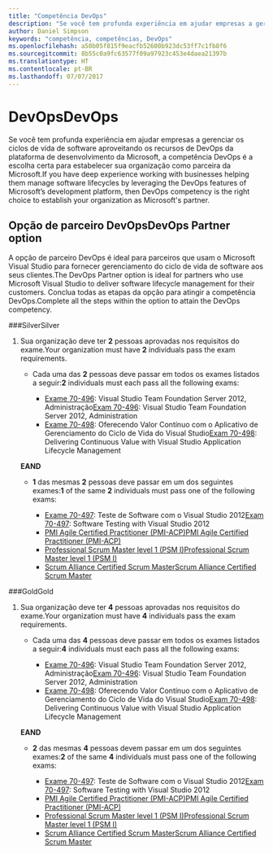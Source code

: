 ```yaml
---
title: "Competência DevOps"
description: "Se você tem profunda experiência em ajudar empresas a gerenciar os ciclos de vida de software aproveitando os recursos de DevOps da plataforma de desenvolvimento da Microsoft, a competência DevOps é a escolha certa para estabelecer sua organização como parceira da Microsoft."
author: Daniel Simpson
keywords: "competência, competências, DevOps"
ms.openlocfilehash: a50b05f815f9eacfb52600b923dc53ff7c1fb8f6
ms.sourcegitcommit: 8b55c0a9fc63577f09a97923c453e4daea21397b
ms.translationtype: HT
ms.contentlocale: pt-BR
ms.lasthandoff: 07/07/2017
---
```

# <a name="devops"></a><span data-ttu-id="c9fbb-104">DevOps</span><span class="sxs-lookup"><span data-stu-id="c9fbb-104">DevOps</span></span>
 <span data-ttu-id="c9fbb-105">Se você tem profunda experiência em ajudar empresas a gerenciar os ciclos de vida de software aproveitando os recursos de DevOps da plataforma de desenvolvimento da Microsoft, a competência DevOps é a escolha certa para estabelecer sua organização como parceira da Microsoft.</span><span class="sxs-lookup"><span data-stu-id="c9fbb-105">If you have deep experience working with businesses helping them manage software lifecycles by leveraging the DevOps features of Microsoft’s development platform, then DevOps competency is the right choice to establish your organization as Microsoft's partner.</span></span>

## <a name="devops-partner-option"></a><span data-ttu-id="c9fbb-106">Opção de parceiro DevOps</span><span class="sxs-lookup"><span data-stu-id="c9fbb-106">DevOps Partner option</span></span>
<span data-ttu-id="c9fbb-107">A opção de parceiro DevOps é ideal para parceiros que usam o Microsoft Visual Studio para fornecer gerenciamento do ciclo de vida de software aos seus clientes.</span><span class="sxs-lookup"><span data-stu-id="c9fbb-107">The DevOps Partner option is ideal for partners who use Microsoft Visual Studio to deliver software lifecycle management for their customers.</span></span> <span data-ttu-id="c9fbb-108">Conclua todas as etapas da opção para atingir a competência DevOps.</span><span class="sxs-lookup"><span data-stu-id="c9fbb-108">Complete all the steps within the option to attain the DevOps competency.</span></span>

###<a name="silver"></a><span data-ttu-id="c9fbb-109">Silver</span><span class="sxs-lookup"><span data-stu-id="c9fbb-109">Silver</span></span>
1. <span data-ttu-id="c9fbb-110">Sua organização deve ter **2** pessoas aprovadas nos requisitos do exame.</span><span class="sxs-lookup"><span data-stu-id="c9fbb-110">Your organization must have **2** individuals pass the exam requirements.</span></span>

    - <span data-ttu-id="c9fbb-111">Cada uma das **2** pessoas deve passar em todos os exames listados a seguir:</span><span class="sxs-lookup"><span data-stu-id="c9fbb-111">**2** individuals must each pass all the following exams:</span></span>

        - <span data-ttu-id="c9fbb-112">[Exame 70-496](https://www.microsoft.com/en-us/learning/exam-70-496.aspx): Visual Studio Team Foundation Server 2012, Administração</span><span class="sxs-lookup"><span data-stu-id="c9fbb-112">[Exam 70-496](https://www.microsoft.com/en-us/learning/exam-70-496.aspx): Visual Studio Team Foundation Server 2012, Administration</span></span>
        - <span data-ttu-id="c9fbb-113">[Exame 70-498](https://www.microsoft.com/en-us/learning/exam-70-498.aspx): Oferecendo Valor Contínuo com o Aplicativo de Gerenciamento do Ciclo de Vida do Visual Studio</span><span class="sxs-lookup"><span data-stu-id="c9fbb-113">[Exam 70-498](https://www.microsoft.com/en-us/learning/exam-70-498.aspx): Delivering Continuous Value with Visual Studio Application Lifecycle Management</span></span>

    **<span data-ttu-id="c9fbb-114">E</span><span class="sxs-lookup"><span data-stu-id="c9fbb-114">AND</span></span>**

    - <span data-ttu-id="c9fbb-115">**1** das mesmas **2** pessoas deve passar em um dos seguintes exames:</span><span class="sxs-lookup"><span data-stu-id="c9fbb-115">**1** of the same **2** individuals must pass one of the following exams:</span></span>

        * <span data-ttu-id="c9fbb-116">[Exame 70-497](https://www.microsoft.com/en-us/learning/exam-70-497.aspx): Teste de Software com o Visual Studio 2012</span><span class="sxs-lookup"><span data-stu-id="c9fbb-116">[Exam 70-497](https://www.microsoft.com/en-us/learning/exam-70-497.aspx): Software Testing with Visual Studio 2012</span></span>
        * [<span data-ttu-id="c9fbb-117">PMI Agile Certified Practitioner (PMI-ACP)</span><span class="sxs-lookup"><span data-stu-id="c9fbb-117">PMI Agile Certified Practitioner (PMI-ACP)</span></span>](http://www.pmi.org/certifications/types/agile-acp)
        * [<span data-ttu-id="c9fbb-118">Professional Scrum Master level 1 (PSM I)</span><span class="sxs-lookup"><span data-stu-id="c9fbb-118">Professional Scrum Master level 1 (PSM I)</span></span>](https://www.scrum.org/professional-scrum-certifications/professional-scrum-master-i-assessment)
        * [<span data-ttu-id="c9fbb-119">Scrum Alliance Certified Scrum Master</span><span class="sxs-lookup"><span data-stu-id="c9fbb-119">Scrum Alliance Certified Scrum Master</span></span>](https://www.scrumalliance.org/certifications/practitioners/certified-scrummaster-csm)
    
###<a name="gold"></a><span data-ttu-id="c9fbb-120">Gold</span><span class="sxs-lookup"><span data-stu-id="c9fbb-120">Gold</span></span>
1. <span data-ttu-id="c9fbb-121">Sua organização deve ter **4** pessoas aprovadas nos requisitos do exame.</span><span class="sxs-lookup"><span data-stu-id="c9fbb-121">Your organization must have **4** individuals pass the exam requirements.</span></span>

    - <span data-ttu-id="c9fbb-122">Cada uma das **4** pessoas deve passar em todos os exames listados a seguir:</span><span class="sxs-lookup"><span data-stu-id="c9fbb-122">**4** individuals must each pass all the following exams:</span></span>

        - <span data-ttu-id="c9fbb-123">[Exame 70-496](https://www.microsoft.com/en-us/learning/exam-70-496.aspx): Visual Studio Team Foundation Server 2012, Administração</span><span class="sxs-lookup"><span data-stu-id="c9fbb-123">[Exam 70-496](https://www.microsoft.com/en-us/learning/exam-70-496.aspx): Visual Studio Team Foundation Server 2012, Administration</span></span>
        - <span data-ttu-id="c9fbb-124">[Exame 70-498](https://www.microsoft.com/en-us/learning/exam-70-498.aspx): Oferecendo Valor Contínuo com o Aplicativo de Gerenciamento do Ciclo de Vida do Visual Studio</span><span class="sxs-lookup"><span data-stu-id="c9fbb-124">[Exam 70-498](https://www.microsoft.com/en-us/learning/exam-70-498.aspx): Delivering Continuous Value with Visual Studio Application Lifecycle Management</span></span>

    **<span data-ttu-id="c9fbb-125">E</span><span class="sxs-lookup"><span data-stu-id="c9fbb-125">AND</span></span>**

    - <span data-ttu-id="c9fbb-126">**2** das mesmas **4** pessoas devem passar em um dos seguintes exames:</span><span class="sxs-lookup"><span data-stu-id="c9fbb-126">**2** of the same **4** individuals must pass one of the following exams:</span></span>

        * <span data-ttu-id="c9fbb-127">[Exame 70-497](https://www.microsoft.com/en-us/learning/exam-70-497.aspx): Teste de Software com o Visual Studio 2012</span><span class="sxs-lookup"><span data-stu-id="c9fbb-127">[Exam 70-497](https://www.microsoft.com/en-us/learning/exam-70-497.aspx): Software Testing with Visual Studio 2012</span></span>
        * [<span data-ttu-id="c9fbb-128">PMI Agile Certified Practitioner (PMI-ACP)</span><span class="sxs-lookup"><span data-stu-id="c9fbb-128">PMI Agile Certified Practitioner (PMI-ACP)</span></span>](http://www.pmi.org/certifications/types/agile-acp)
        * [<span data-ttu-id="c9fbb-129">Professional Scrum Master level 1 (PSM I)</span><span class="sxs-lookup"><span data-stu-id="c9fbb-129">Professional Scrum Master level 1 (PSM I)</span></span>](https://www.scrum.org/professional-scrum-certifications/professional-scrum-master-i-assessment)
        * [<span data-ttu-id="c9fbb-130">Scrum Alliance Certified Scrum Master</span><span class="sxs-lookup"><span data-stu-id="c9fbb-130">Scrum Alliance Certified Scrum Master</span></span>](https://www.scrumalliance.org/certifications/practitioners/certified-scrummaster-csm)
        
